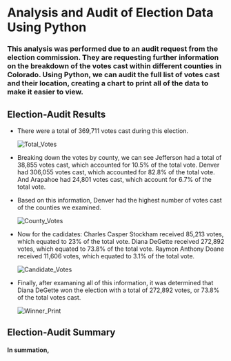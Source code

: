 # Analysis and Audit of Election Data Using Python

### This analysis was performed due to an audit request from the election commission. They are requesting further information on the breakdown of the votes cast within different counties in Colorado. Using Python, we can audit the full list of votes cast and their location, creating a chart to print all of the data to make it easier to view. 

## Election-Audit Results

- There were a total of 369,711 votes cast during this election.

  ![Total_Votes](https://user-images.githubusercontent.com/81929616/117553653-c970ff80-b020-11eb-8a22-50007a3b5852.PNG)

- Breaking down the votes by county, we can see Jefferson had a total of 38,855 votes cast, which accounted for 10.5% of the total vote. Denver had 306,055 votes cast, which accounted for 82.8% of the total vote. And Arapahoe had 24,801 votes cast, which account for 6.7% of the total vote.
- Based on this information, Denver had the highest number of votes cast of the counties we examined.

  ![County_Votes](https://user-images.githubusercontent.com/81929616/117553834-bb6fae80-b021-11eb-8a4c-98556092bb02.PNG)

- Now for the cadidates: Charles Casper Stockham received 85,213 votes, which equated to 23% of the total vote. Diana DeGette received 272,892 votes, which equated to 73.8% of the total vote. Raymon Anthony Doane received 11,606 votes, which equated to 3.1% of the total vote.

  ![Candidate_Votes](https://user-images.githubusercontent.com/81929616/117553929-57011f00-b022-11eb-93d0-5e011652cdfe.PNG)

- Finally, after examaning all of this information, it was determined that Diana DeGette won the election with a total of 272,892 votes, or 73.8% of the total votes cast.

  ![Winner_Print](https://user-images.githubusercontent.com/81929616/117553948-80ba4600-b022-11eb-9fc7-299527d68a83.PNG)

## Election-Audit Summary

#### In summation, 
